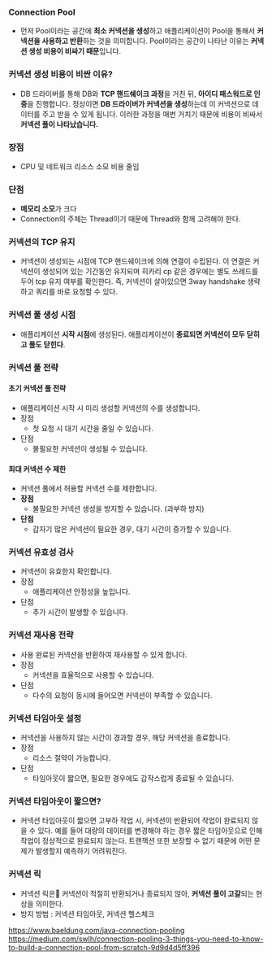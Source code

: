 ### Connection Pool
- 먼저 Pool이라는 공간에 **최소 커넥션을 생성**하고 애플리케이션이 Pool을 통해서 **커넥션을 사용하고 반환**하는 것을 의미합니다. Pool이라는 공간이 나타난 이유는 **커넥션 생성 비용이 비싸기 때문**입니다.

### 커넥션 생성 비용이 비싼 이유?
- DB 드라이버를 통해 DB와 **TCP 핸드쉐이크 과정**을 거친 뒤, **아이디 패스워드로 인증**을 진행합니다. 정상이면 **DB 드라이버가 커넥션을 생성**하는데 이 커넥션으로 데이터를 주고 받을 수 있게 됩니다. 이러한 과정을 매번 거치기 때문에 비용이 비싸서 **커넥션 풀이 나타났습니다.**

### 장점
- CPU 및 네트워크 리소스 소모 비용 줄임
### 단점
- **메모리 소모**가 크다
- Connection의 주체는 Thread이기 때문에 Thread와 함께 고려해야 한다.

### 커넥션의 TCP 유지
- 커넥션이 생성되는 시점에 TCP 핸드쉐이크에 의해 연결이 수립된다. 이 연결은 커넥션이 생성되어 있는 기간동안 유지되며 히카리 cp 같은 경우에는 별도 쓰레드를 두어 tcp 유지 여부를 확인한다. 즉, 커넥션이 살아있으면 3way handshake 생략하고 쿼리를 바로 요청할 수 있다.

### 커넥션 풀 생성 시점
- 애플리케이션 **시작 시점**에 생성된다. 애플리케이션이 **종료되면 커넥션이 모두 닫히고 풀도 닫힌다**.

### 커넥션 풀 전략
#### 초기 커넥션 풀 전략
- 애플리케이션 시작 시 미리 생성할 커넥션의 수를 생성합니다.
- 장점
	- 첫 요청 시 대기 시간을 줄일 수 있습니다.
- 단점
	- 불필요한 커넥션이 생성될 수 있습니다.

#### 최대 커넥션 수 제한
- 커넥션 풀에서 허용할 커넥션 수를 제한합니다.
- **장점**
	- 불필요한 커넥션 생성을 방지할 수 있습니다. (과부하 방지)
- **단점**
	- 갑자기 많은 커넥션이 필요한 경우, 대기 시간이 증가할 수 있습니다.

### 커넥션 유효성 검사
- 커넥션이 유효한지 확인합니다.
- 장점
	- 애플리케이션 안정성을 높입니다.
- 단점
	- 추가 시간이 발생할 수 있습니다.
### 커넥션 재사용 전략
- 사용 완료된 커넥션을 반환하여 재사용할 수 있게 합니다.
- 장점
	- 커넥션을 효율적으로 사용할 수 있습니다.
- 단점
	- 다수의 요청이 동시에 들어오면 커넥션이 부족할 수 있습니다.

### 커넥션 타임아웃 설정
- 커넥션을 사용하지 않는 시간이 경과할 경우, 해당 커넥션을 종료합니다.
- 장점
	- 리소스 절약이 가능합니다.
- 단점
	- 타임아웃이 짧으면, 필요한 경우에도 갑작스럽게 종료될 수 있습니다.

### 커넥션 타임아웃이 짧으면?
- 커넥션 타임아웃이 짧으면 고부하 작업 시, 커넥션이 반환되어 작업이 완료되지 않을 수 있다. 예를 들어 대량의 데이터를 변경해야 하는 경우 짧은 타임아웃으로 인해 작업이 정상적으로 완료되지 않는다. 트랜잭션 또한 보장할 수 없기 때문에 어떤 문제가 발생할지 예측하기 어려워진다.

### 커넥션 릭
- 커넥션 릭은 커넥션이 적절히 반환되거나 종료되지 않아, **커넥션 풀이 고갈**되는 현상을 의미한다.
- 방지 방법 : 커넥션 타임아웃, 커넥션 헬스체크


https://www.baeldung.com/java-connection-pooling
https://medium.com/swlh/connection-pooling-3-things-you-need-to-know-to-build-a-connection-pool-from-scratch-9d9d4d5ff396